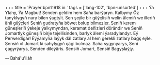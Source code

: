 +++
title = 'Prayer bpn11918 in '
tags = ['lang-102', 'bpn-unsorted']
+++
Ýa Ylahy, Ýa Magbut!
    Senden geldim hem Saňa barýaryn. Kalbymy Öz tanyklygyň nury bilen ýagtylt. Sen şeýle bir güýçlisiň welin älemiň we illeriň ähli güýçleri Seniň gudratyňa böwet bolup bilmezler. Seniň kerem güneşleriň ýekeje ýalkymyndan, keramat deňizleri dörändir we Seniň Jomartlyk güneşiň birje tejellisinden, barlyk älemi ýaradylandyr.
Eý Perwerdigär! Eýýamyňa laýyk däl zatlary al hem gerekli zatlary bagş eýle. Sensiň ol Jomart ki sahylygyň çägi bolmaz. Saňa sygynýarys, Seni çagyrýarys, Senden dileýäris. Sensiň Jomart, Sensiň Bagyşlaýjy.

-- Bahá'u'lláh
